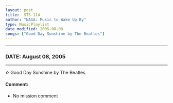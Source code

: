 ```yaml
---
layout: post
title:  STS-114
author: "NASA: Music to Wake Up By"
type: MusicPlaylist
date_modified: 2005-08-08
songs: ["Good Day Sunshine by The Beatles"]
---
```


----
### DATE: August 08, 2005
----
✫ Good Day Sunshine by The Beatles

#### Comment:
* No mission comment



<br/>
<center>
	<a target="_blank"
	   href="https://twitter.com/intent/tweet?hashtags=Space,NASA,Playlist,NASAWakeupCalls,SpaceProgram&text={{ page.author}}, '{{ page.songs.first }}' {{ page.title }}, {{ page.date | date: '%B %d, %Y' }}. {{ site.url }}{{ page.url }} @nasawakeupcalls">
	   <i class="fab fa-twitter" alt="Tweet this page" style="font-size: 1.3em;"></i>
	</a>
	&nbsp; 	<i class="fas fa-user-astronaut" style="font-size: 1.5em;"></i> &nbsp;
    <a type="amzn" search="'Good Day Sunshine by The Beatles'" category="popular music">
        <i class="fab fa-amazon" style="font-size: 1.3em;"></i>
    </a>
</center>

